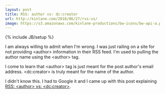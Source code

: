 ```yaml
---
layout: post
title: RSS: author vs: dc:creator 
url: http://kinlane.com/2010/06/27/rss-vs/
image: https://s3.amazonaws.com/kinlane-productions/bw-icons/bw-api-a.png
---
```

{% include JB/setup %}
<p>
     I am always willing to admit when I'm wrong. I was just railing on a site for not providing &lt;author&gt; information in their RSS feed. I'm used to pulling the author name using the &lt;author&gt; tag.
</p>

<p>
     I come to learn that &lt;author&gt; tag is just meant for the post author's email address. &lt;dc:creator&gt; is truly meant for the name of the author.
</p>

<p>
     I didn't know this. I had to Google it and I came up with this post explaining <a href="http://www.lowter.com/blogs/2008/2/9/rss-dccreator-author" target="_blank">RSS: &lt;author&gt; vs: &lt;dc:creator&gt;</a>.
</p>